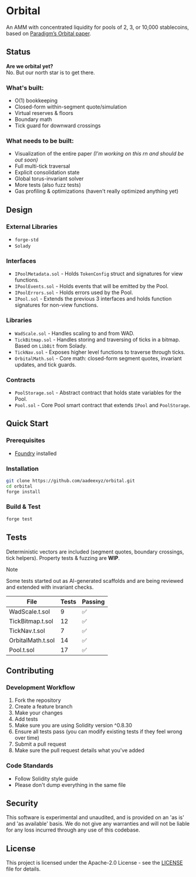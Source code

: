 # Orbital

An AMM with concentrated liquidity for pools of 2, 3, or 10,000 stablecoins, based on [Paradigm’s Orbital paper](https://www.paradigm.xyz/2025/06/orbital).

## Status

**Are we orbital yet?**\
No. But our north star is to get there.

### What's built:

-   O(1) bookkeeping
-   Closed-form within-segment quote/simulation
-   Virtual reserves & floors
-   Boundary math
-   Tick guard for downward crossings

### What needs to be built:

-   Visualization of the entire paper _(I'm working on this rn and should be out soon)_
-   Full multi-tick traversal
-   Explicit consolidation state
-   Global torus-invariant solver
-   More tests (also fuzz tests)
-   Gas profiling & optimizations (haven't really optimized anything yet)

## Design

### External Libraries

-   `forge-std`
-   `Solady`

### Interfaces

-   `IPoolMetadata.sol` - Holds `TokenConfig` struct and signatures for view functions.
-   `IPoolEvents.sol` - Holds events that will be emitted by the Pool.
-   `IPoolErrors.sol` - Holds errors used by the Pool.
-   `IPool.sol` - Extends the previous 3 interfaces and holds function signatures for non-view functions.

### Libraries

-   `WadScale.sol` - Handles scaling to and from WAD.
-   `TickBitmap.sol` - Handles storing and traversing of ticks in a bitmap. Based on `LibBit` from Solady.
-   `TickNav.sol` - Exposes higher level functions to traverse through ticks.
-   `OrbitalMath.sol` - Core math: closed-form segment quotes, invariant updates, and tick guards.

### Contracts

-   `PoolStorage.sol` - Abstract contract that holds state variables for the Pool.
-   `Pool.sol` - Core Pool smart contract that extends `IPool` and `PoolStorage`.

## Quick Start

### Prerequisites

-   [Foundry](https://getfoundry.sh/) installed

### Installation

```bash
git clone https://github.com/aadeexyz/orbital.git
cd orbital
forge install
```

### Build & Test

```bash
forge test
```

## Tests

Deterministic vectors are included (segment quotes, boundary crossings, tick helpers).
Property tests & fuzzing are **WIP**.

> [!NOTE]
> Some tests started out as AI-generated scaffolds and are being reviewed and extended with invariant checks.

| File              | Tests | Passing |
| ----------------- | ----- | ------- |
| WadScale.t.sol    | 9     | ✅      |
| TickBitmap.t.sol  | 12    | ✅      |
| TickNav.t.sol     | 7     | ✅      |
| OrbitalMath.t.sol | 14    | ✅      |
| Pool.t.sol        | 17    | ✅      |

## Contributing

### Development Workflow

1. Fork the repository
2. Create a feature branch
3. Make your changes
4. Add tests
5. Make sure you are using Solidity version ^0.8.30
6. Ensure all tests pass (you can modify existing tests if they feel wrong over time)
7. Submit a pull request
8. Make sure the pull request details what you've added

### Code Standards

-   Follow Solidity style guide
-   Please don't dump everything in the same file

## Security

This software is experimental and unaudited, and is provided on an 'as is' and 'as available' basis. We do not give any warranties and will not be liable for any loss incurred through any use of this codebase.

## License

This project is licensed under the Apache-2.0 License - see the [LICENSE](LICENSE) file for details.
